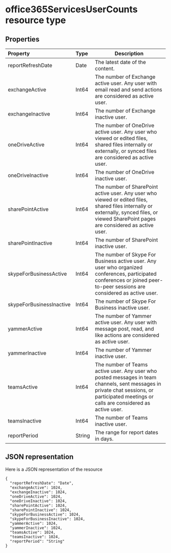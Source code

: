 # office365ServicesUserCounts resource type

## Properties

| Property                 | Type   | Description                              |
| :----------------------- | :----- | ---------------------------------------- |
| reportRefreshDate        | Date   | The latest date of the content.          |
| exchangeActive           | Int64  | The number of Exchange active user. Any user with email read and send actions are considered as active user. |
| exchangeInactive         | Int64  | The number of Exchange inactive user.    |
| oneDriveActive           | Int64  | The number of OneDrive active user. Any user who viewed or edited files, shared files internally or externally, or synced files are considered as active user. |
| oneDriveInactive         | Int64  | The number of OneDrive inactive user.    |
| sharePointActive         | Int64  | The number of SharePoint active user. Any user who viewed or edited files, shared files internally or externally, synced files, or viewed SharePoint pages are considered as active user. |
| sharePointInactive       | Int64  | The number of SharePoint inactive user.  |
| skypeForBusinessActive   | Int64  | The number of Skype For Business active user. Any user who organized conferences, participated conferences or joined peer-to-peer sessions are considered as active user. |
| skypeForBusinessInactive | Int64  | The number of Skype For Business inactive user. |
| yammerActive             | Int64  | The number of Yammer active user. Any user with message post, read, and like actions are considered as active user. |
| yammerInactive           | Int64  | The number of Yammer inactive user.      |
| teamsActive              | Int64  | The number of Teams active user. Any user who posted messages in team channels, sent messages in private chat sessions, or participated meetings or calls are considered as active user. |
| teamsInactive            | Int64  | The number of Teams inactive user.       |
| reportPeriod             | String | The range for report dates in days.      |

## JSON representation

Here is a JSON representation of the resource

<!-- {
  "blockType": "resource",
  "@odata.type": "microsoft.graph.office365ServicesUserCounts"
} -->

```http
{
  "reportRefreshDate": "Date", 
  "exchangeActive": 1024, 
  "exchangeInactive": 1024, 
  "oneDriveActive": 1024, 
  "oneDriveInactive": 1024, 
  "sharePointActive": 1024, 
  "sharePointInactive": 1024, 
  "skypeForBusinessActive": 1024, 
  "skypeForBusinessInactive": 1024, 
  "yammerActive": 1024, 
  "yammerInactive": 1024, 
  "teamsActive": 1024, 
  "teamsInactive": 1024, 
  "reportPeriod": "String"
}
```
